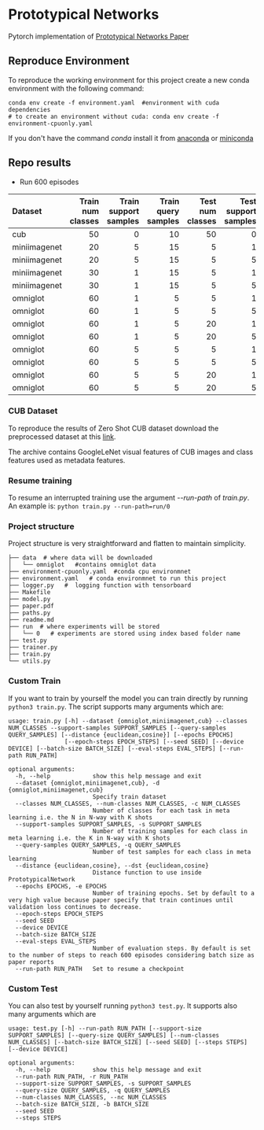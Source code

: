 # Prototypical Networks
Pytorch implementation of [Prototypical Networks Paper](https://arxiv.org/abs/1703.05175)
## Reproduce Environment

To reproduce the working environment for this project 
create a new conda environment with the following command:

    conda env create -f environment.yaml  #environment with cuda dependencies
    # to create an environment without cuda: conda env create -f environment-cpuonly.yaml

If you don't have the command _conda_ install it  from
[anaconda](https://www.anaconda.com/) or [miniconda](https://conda.io/miniconda.html)

## Repo results

- Run 600 episodes


| Dataset      |   Train num classes |   Train support samples |   Train query samples |   Test num classes |   Test support samples |   Test query samples | Paper Accuracy   | Test accuracy   |   Test loss |
|:-------------|--------------------:|------------------------:|----------------------:|-------------------:|-----------------------:|---------------------:|:-----------------|:----------------|------------:|
| cub          |                  50 |                       0 |                    10 |                 50 |                      0 |                   10 | 54.60%           | 53.87%          |   13.5089   |
| miniimagenet |                  20 |                       5 |                    15 |                  5 |                      1 |                    1 | 49.42%           | 45.35%          |   28.6325   |
| miniimagenet |                  20 |                       5 |                    15 |                  5 |                      5 |                    5 | 68.20%           | 66.60%          |   13.6065   |
| miniimagenet |                  30 |                       1 |                    15 |                  5 |                      1 |                    1 | 49.42%           | 49.75%          |   20.1425   |
| miniimagenet |                  30 |                       1 |                    15 |                  5 |                      5 |                    5 | 68.20%           | 63.91%          |   15.5581   |
| omniglot     |                  60 |                       1 |                     5 |                  5 |                      1 |                    1 | 98.80%           | 98.73%          |    0.809822 |
| omniglot     |                  60 |                       1 |                     5 |                  5 |                      5 |                    5 | 99.70%           | 99.67%          |    0.219201 |
| omniglot     |                  60 |                       1 |                     5 |                 20 |                      1 |                    1 | 96.00%           | 95.74%          |    2.65106  |
| omniglot     |                  60 |                       1 |                     5 |                 20 |                      5 |                    5 | 98.90%           | 99.01%          |    0.61366  |
| omniglot     |                  60 |                       5 |                     5 |                  5 |                      1 |                    1 | 98.80%           | 97.79%          |    1.76968  |
| omniglot     |                  60 |                       5 |                     5 |                  5 |                      5 |                    5 | 99.70%           | 99.65%          |    0.282353 |
| omniglot     |                  60 |                       5 |                     5 |                 20 |                      1 |                    1 | 96.00%           | 93.55%          |    5.15215  |
| omniglot     |                  60 |                       5 |                     5 |                 20 |                      5 |                    5 | 98.90%           | 98.84%          |    0.794082 |

### CUB Dataset

To reproduce the results of Zero Shot CUB dataset download the preprocessed dataset
at this [link](https://mega.nz/file/iDpXCCaL#j5AI-LKKJqgygjIsWtBN1Ow_-yDs1f36Ki8PHtesgB0).

The archive contains GoogleLeNet visual features of CUB images and class features 
used as metadata features.


### Resume training

To resume an interrupted training use the argument _--run-path_ of _train.py_. 
An example is: `python train.py --run-path=run/0`

### Project structure

Project structure is very straightforward and flatten to maintain simplicity.

    ├── data  # where data will be downloaded
    │   └── omniglot   #contains omniglot data
    ├── environment-cpuonly.yaml  #conda cpu environmnet
    ├── environment.yaml   # conda environmnet to run this project
    ├── logger.py   #  logging function with tensorboard
    ├── Makefile   
    ├── model.py
    ├── paper.pdf
    ├── paths.py
    ├── readme.md
    ├── run  # where experiments will be stored 
    │   └── 0   # experiments are stored using index based folder name
    ├── test.py
    ├── trainer.py
    ├── train.py
    └── utils.py


### Custom Train 
If you want to train by yourself the model you can train directly by running `python3 train.py`.
The script supports many arguments which are:
    
    usage: train.py [-h] --dataset {omniglot,miniimagenet,cub} --classes NUM_CLASSES --support-samples SUPPORT_SAMPLES [--query-samples QUERY_SAMPLES] [--distance {euclidean,cosine}] [--epochs EPOCHS]
                    [--epoch-steps EPOCH_STEPS] [--seed SEED] [--device DEVICE] [--batch-size BATCH_SIZE] [--eval-steps EVAL_STEPS] [--run-path RUN_PATH]
    
    optional arguments:
      -h, --help            show this help message and exit
      --dataset {omniglot,miniimagenet,cub}, -d {omniglot,miniimagenet,cub}
                            Specify train dataset
      --classes NUM_CLASSES, --num-classes NUM_CLASSES, -c NUM_CLASSES
                            Number of classes for each task in meta learning i.e. the N in N-way with K shots
      --support-samples SUPPORT_SAMPLES, -s SUPPORT_SAMPLES
                            Number of training samples for each class in meta learning i.e. the K in N-way with K shots
      --query-samples QUERY_SAMPLES, -q QUERY_SAMPLES
                            Number of test samples for each class in meta learning
      --distance {euclidean,cosine}, --dst {euclidean,cosine}
                            Distance function to use inside PrototypicalNetwork
      --epochs EPOCHS, -e EPOCHS
                            Number of training epochs. Set by default to a very high value because paper specify that train continues until validation loss continues to decrease.
      --epoch-steps EPOCH_STEPS
      --seed SEED
      --device DEVICE
      --batch-size BATCH_SIZE
      --eval-steps EVAL_STEPS
                            Number of evaluation steps. By default is set to the number of steps to reach 600 episodes considering batch size as paper reports
      --run-path RUN_PATH   Set to resume a checkpoint

### Custom Test

You can also test by yourself running `python3 test.py`. It supports also many arguments which are

    usage: test.py [-h] --run-path RUN_PATH [--support-size SUPPORT_SAMPLES] [--query-size QUERY_SAMPLES] [--num-classes NUM_CLASSES] [--batch-size BATCH_SIZE] [--seed SEED] [--steps STEPS] [--device DEVICE]
    
    optional arguments:
      -h, --help            show this help message and exit
      --run-path RUN_PATH, -r RUN_PATH
      --support-size SUPPORT_SAMPLES, -s SUPPORT_SAMPLES
      --query-size QUERY_SAMPLES, -q QUERY_SAMPLES
      --num-classes NUM_CLASSES, --nc NUM_CLASSES
      --batch-size BATCH_SIZE, -b BATCH_SIZE
      --seed SEED
      --steps STEPS
     

